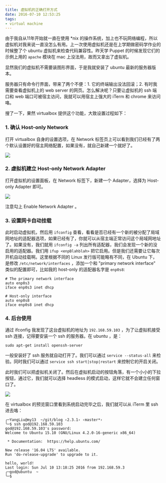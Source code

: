 ```yaml
---
title: 虚拟机的正确打开方式
date: 2016-07-10 12:53:25
tags:
- virtual machine
---
```


由于我自从11年开始就一直在使用 \*nix 的操作系统，加上也不玩网络编程，所以虚拟机对我来说一直没怎么有用。上一次使用虚拟机还是在上学期做密码学作业的时候整了个 ubuntu 虚拟机来检查代码兼容性。昨天学 Puppet 的时候发现它们的示例上用的 `apache` 模块在 mac 上没法用，故而又拿出了虚拟机。

显然我们的虚拟机不需要装图形界面，于是我就安装了 ubuntu 最新的服务器版本。

服务器只有命令行界面，带来了两个不便：1. 它的终端输出没法回滚；2. 有时我需要查看虚拟机上的 web server 的网页。怎么解决呢？只要让虚拟机的 ssh 端口和 web 端口可被宿主访问，我就可以用宿主上强大的 iTerm 和 chrome 来访问咯。

<!-- more -->

搜了一下，果然 virtualbox 提供这个功能，大致设置过程如下：

### 1. 确认 Host-only Network

打开 virtualbox 自身的设置选项，在 Network 标签页上可以看到我们已经有了两个默认设置好的宿主网络配置，如果没有，就自己新建一个就好了。

![](/images/virtualbox1-global-settings.png)

### 2. 虚拟机建立 Host-only Network Adapter

打开虚拟机的设置面板，在 Network 标签下，新建一个 Adapter，选择为 Host-only Adapter 即可。

![](/images/virtualbox2-local-setting.png)

注意勾上 Enable Network Adapter 。

### 3. 设置网卡自动挂载

此时启动虚拟机，然后用 `ifconfig` 查看，看看是否已经有一个新的被分配了局域网地址的适配器选项，如果已经有了，你就可以从宿主端正常访问这个局域网地址了。如果没有，我们就用 `ifconfig -a` 列出所有适配器，我们会发现一个新的没启用的适配器。我们用 `ifup <enpBlahblah>` 把它启用。但是我们还需要让它每次开机自动挂载啊。这里根据不同的 Linux 发行版可能略有不同，在 Ubuntu 下，是修改 `/etc/network/interfaces` ，添加一个和 "primary network interface" 类似的配置即可，比如我的 host-only 的适配器名字是 `enp0s8`:

```shell
# The primary network interface
auto enp0s3
iface enp0s3 inet dhcp

# Host-only interface
auto enp0s8
iface enp0s8 inet dhcp
```

### 4. 后台使用

通过 ifconfig 我发现了这台虚拟机的地址为 `192.168.59.103` ，为了让虚拟机接受 ssh 连接，记得要安装一个 ssh 的服务器。在 ubuntu ，是：

```shell
sudo apt-get install openssh-server
```

一般安装好了 ssh 服务就自动打开了。我们可以通过 `service --status-all` 来检验。同时我们可以通过 `service ssh start|stop|restart` 来控制它的开启关闭。

此时我们可以把虚拟机关闭了。然后在虚拟机启动的按钮角落，有一个小小的下拉按钮，通过它，我们就可以选择 headless 的模式启动，这样它就不会建立任何窗口了。

![](/images/virtualbox3-start.png)

在 virtualbox 的预览窗口里看到系统启动完毕之后，我们就可以从 iTerm 里 ssh 进去咯：

```shell
╭─YangLiu@my13  ~/git/blog ‹2.3.1› ‹master*›
╰─$ ssh god@192.168.59.103
god@192.168.59.103's password:
Welcome to Ubuntu 15.10 (GNU/Linux 4.2.0-16-generic x86_64)

 * Documentation:  https://help.ubuntu.com/

New release '16.04 LTS' available.
Run 'do-release-upgrade' to upgrade to it.

hello, world!
Last login: Sun Jul 10 13:18:25 2016 from 192.168.59.3
╭─god@ubuntu  ~
╰─$
```

